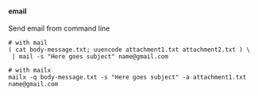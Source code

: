 #### email

Send email from command line

    # with mail
    ( cat body-message.txt; uuencode attachment1.txt attachment2.txt ) \
     | mail -s "Here goes subject" name@gmail.com

    # with mailx
    mailx -q body-message.txt -s "Here goes subject" -a attachment1.txt name@gmail.com 
